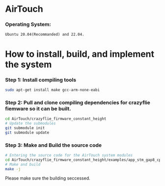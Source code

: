 # AirTouch


### Operating System: 
    Ubuntu 20.04(Recommanded) and 22.04.


# How to install, build, and implement the system
### Step 1: Install compiling tools
```bash
sudo apt-get install make gcc-arm-none-eabi
```


### Step 2: Pull and clone compiling dependencies for crazyflie fiemware so it can be built.
```bash
cd AirTouch/crazyflie_firmware_constant_height
# Update the submodules
git submodule init
git submodule update
```
### Step 3: Make and Build the source code
```bash
# Entering the source code for the AirTouch system modules
cd AirTouch/crazyflie_firmware_constant_height/examples/app_stm_gap8_cpx
# Make and build
make -j
```
Please make sure the building seccessed.